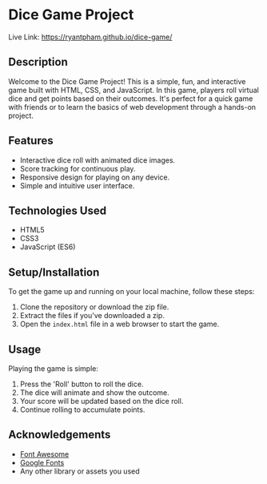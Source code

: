 # Dice Game Project
Live Link: https://ryantpham.github.io/dice-game/

## Description
Welcome to the Dice Game Project! This is a simple, fun, and interactive game built with HTML, CSS, and JavaScript. In this game, players roll virtual dice and get points based on their outcomes. It's perfect for a quick game with friends or to learn the basics of web development through a hands-on project.

## Features
- Interactive dice roll with animated dice images.
- Score tracking for continuous play.
- Responsive design for playing on any device.
- Simple and intuitive user interface.

## Technologies Used
- HTML5
- CSS3
- JavaScript (ES6)

## Setup/Installation
To get the game up and running on your local machine, follow these steps:

1. Clone the repository or download the zip file.
2. Extract the files if you've downloaded a zip.
3. Open the `index.html` file in a web browser to start the game.

## Usage
Playing the game is simple:
1. Press the 'Roll' button to roll the dice.
2. The dice will animate and show the outcome.
3. Your score will be updated based on the dice roll.
4. Continue rolling to accumulate points.

## Acknowledgements
- [Font Awesome](https://fontawesome.com)
- [Google Fonts](https://fonts.google.com/)
- Any other library or assets you used



